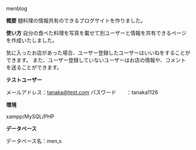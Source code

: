  menblog

**概要**
麺料理の情報共有のできるブログサイトを作りました。


**使い方**
自分の食べた料理を写真を載せて別ユーザーと情報を共有できるページを作成いたしました。

気に入ったお店があった場合、ユーザー登録したユーザーはいいねをすることができます。
また、ユーザー登録していないユーザーはお店の情報や、コメントを送ることができます。

**テストユーザー**

メールアドレス：tanaka@test.com
パスワード　　：tanaka1126


**環境**

xampp/MySQL/PHP

**データベース**

データベース名：men,s
